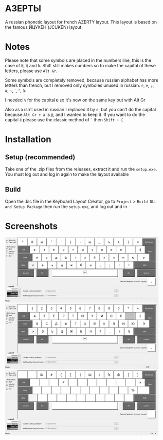 АЗЕРТЫ
======

A russian phonetic layout for french AZERTY layout. This layout is based on the famous ЙЦУКЕН (JCUKEN) layout.

Notes
=====

Please note that some symbols are placed in the numbers line, this is the case of `Ш`, `Щ` and `Ъ`. Shift still makes numbers so to make the capital of these letters, please use `Alt Gr`.

Some symbols are completely removed, because russian alphabet has more letters than french, but I removed only symboles unused in russian: `é`, `è`, `ç`, `à`, `~`, \`, `^`, `ù`.

I needed `%` for the capital `Ю` so it's now on the same key but with Alt Gr

Also as `à` isn't used in russian I replaced it by `ë`, but you can't do the capital because `Alt Gr + à` is `@`, and I wanted to keep it. If you want to do the capital `ë` please use the classic method of `¨` then `Shift + E`

Installation
============

## Setup (recommended)

Take one of the .zip files from the releases, extract it and run the `setup.exe`. You must log out and log in again to make the layout available

## Build

Open the .klc file in the Keyboard Layout Creator, go to `Project` > `Build DLL and Setup Package` then run the `setup.exe`, and log out and in

Screenshots
===========

![Layout](.screenshots/AZERTY.jpg)
![Layout Shift](.screenshots/AZERTYShft.jpg)
![Layout AltGr](.screenshots/AZERTYAltGr.jpg)
